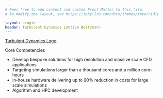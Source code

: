```yaml
---
# Feel free to add content and custom Front Matter to this file.
# To modify the layout, see https://jekyllrb.com/docs/themes/#overriding-theme-defaults

layout: single
header: Turbulent Dynamics Lattice Boltzmann
---
```


[Turbulent Dynamics Logo](assets/images/td-logo.jpg|width=600)

Core Competencies
* Develop bespoke solutions for high resolution and massive scale CFD applications
* Targeting simulations larger than a thousand cores and a million core-hours
* In-house hardware delivering up to 60% reduction in costs for large scale simulations
* Algorithm and HPC development





